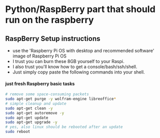 # Python/RaspBerry part that should run on the raspberry

## RaspBerry Setup instructions
- use the 'Raspberry Pi OS with desktop and recommended software' image of Raspberry Pi OS
- I trust you can burn these 8GB yourself to your Raspi.
- I also trust you'll know how to get a console/bash/ssh/shell.
- Just simply copy paste the following commands into your shell.

#### just fresh Raspberry basic tasks
```bash
# remove some space-consuming packets
sudo apt-get purge -y wolfram-engine libreoffice*
# simple cleanup and update
sudo apt-get clean -y
sudo apt-get autoremove -y
sudo apt-get update
sudo apt-get upgrade -y
# yes, also linux should be rebooted after an update
sudo reboot
```

